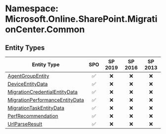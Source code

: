 # Namespace: Microsoft.Online.SharePoint.MigrationCenter.Common

## Entity Types

Entity Type | SPO | SP 2019 | SP 2016 | SP 2013
----------|:---:|:-------:|:-------:|:-------:
[AgentGroupEntity](./EntityTypes/AgentGroupEntity.md) | ✅ | ❌ | ❌ | ❌
[DeviceEntityData](./EntityTypes/DeviceEntityData.md) | ✅ | ❌ | ❌ | ❌
[MigrationCredentialEntityData](./EntityTypes/MigrationCredentialEntityData.md) | ✅ | ❌ | ❌ | ❌
[MigrationPerformanceEntityData](./EntityTypes/MigrationPerformanceEntityData.md) | ✅ | ❌ | ❌ | ❌
[MigrationTaskEntityData](./EntityTypes/MigrationTaskEntityData.md) | ✅ | ❌ | ❌ | ❌
[PerfRecommendation](./EntityTypes/PerfRecommendation.md) | ✅ | ❌ | ❌ | ❌
[UrlParseResult](./EntityTypes/UrlParseResult.md) | ✅ | ❌ | ❌ | ❌